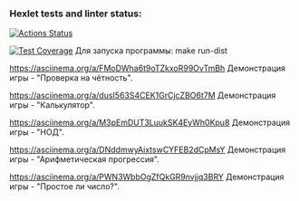 ### Hexlet tests and linter status:
[![Actions Status](https://github.com/SpaceLudens/java-project-61/actions/workflows/hexlet-check.yml/badge.svg)](https://github.com/SpaceLudens/java-project-61/actions)

[![Test Coverage](https://api.codeclimate.com/v1/badges/15b4783fabefd01d165c/test_coverage)](https://codeclimate.com/github/SpaceLudens/java-project-61/test_coverage)
Для запуска программы:
make run-dist

https://asciinema.org/a/FMoDWha6t9oTZkxoR99OvTmBh Демонстрация игры - "Проверка на чётность".

https://asciinema.org/a/dusI563S4CEK1GrCjcZBO6t7M Демонстрация игры - "Калькулятор".

https://asciinema.org/a/M3pEmDUT3LuukSK4EyWh0Kpu8 Демонстрация игры -  "НОД".

https://asciinema.org/a/DNddmwyAixtswCYFEB2dCpMsY Демонстрация игры - "Арифметическая прогрессия".

https://asciinema.org/a/PWN3WbbOgZfQkGR9nvjjq3BRY Демонстрация игры -  "Простое ли число?".
